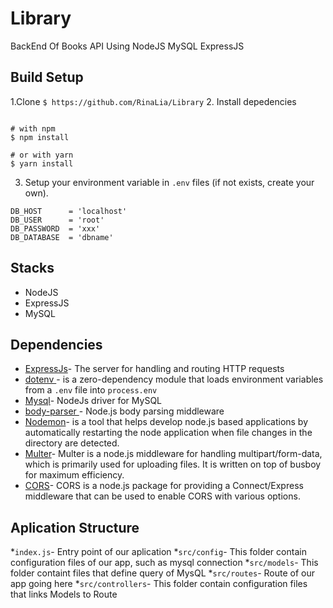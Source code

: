 # Library
BackEnd Of Books API Using NodeJS MySQL ExpressJS

## Build Setup
1.Clone ```$ https://github.com/RinaLia/Library```
2. Install depedencies
```

# with npm
$ npm install

# or with yarn
$ yarn install
```
3. Setup your environment variable in ```.env``` files (if not exists, create your own).
```
DB_HOST      = 'localhost'
DB_USER      = 'root'
DB_PASSWORD  = 'xxx'
DB_DATABASE  = 'dbname'
```

## Stacks
* NodeJS
* ExpressJS
* MySQL

## Dependencies
* [ExpressJs](#ExpressJs)- The server for handling and routing HTTP requests
* [dotenv ](#dotenv)- is a zero-dependency module that loads environment variables from a ```.env``` file into ```process.env```
* [Mysql](#setup)- NodeJs driver for MySQL
* [body-parser ](#body-parser)- Node.js body parsing middleware
* [Nodemon](#Nodemon)- is a tool that helps develop node.js based applications by automatically restarting the node application when file changes in the directory are detected.
* [Multer](#Multer)- Multer is a node.js middleware for handling multipart/form-data, which is primarily used for uploading files. It is written on top of busboy for maximum efficiency.
* [CORS](#CORS)- CORS is a node.js package for providing a Connect/Express middleware that can be used to enable CORS with various options.

## Aplication Structure
*```index.js```- Entry point of our aplication
*```src/config```- This folder contain configuration files of our app, such as mysql connection
*```src/models```- This folder containt files that define query of MysQL
*```src/routes```- Route of our app going here
*```src/controllers```- This folder contain configuration files that links Models to Route





